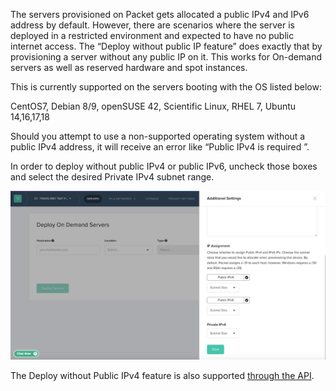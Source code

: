 <!-- <meta>
{
    "title":"Deploy Without Public IP",
    "description":"Deploying Devices Without a Public IP.",
    "tag":["Deploy", "No IP"],
    "seo-title": "Deploy Without Public IP - Packet Developer Docs",
    "seo-description": "Deploying Devices Without a Public IP.",
    "og-title": "Deploy Without Public IP",
    "og-description": "Deploying Devices Without a Public IP."
}
</meta> -->


The servers provisioned on Packet gets allocated a public IPv4 and IPv6 address by default. However, there are scenarios where the server is deployed in a restricted environment and expected to have no public internet access. The “Deploy without public IP feature” does exactly that by provisioning a server without any public IP on it.  This works for On-demand servers as well as reserved hardware and spot instances.

This is currently supported on the servers booting with the OS listed below:

CentOS7, Debian 8/9, openSUSE 42, Scientific Linux, RHEL 7, Ubuntu 14,16,17,18

Should you attempt to use a non-supported operating system without a public IPv4 address, it will receive an error like “Public IPv4 is required ”.

 In order to deploy without public IPv4 or public IPv6, uncheck those boxes and select the desired Private IPv4 subnet range.

![deployment options](/images/deploy-without-public-ip/Deploy-Sans-Pub-IP.png)

 The Deploy without Public IPv4 feature is also supported [through the API](https://gist.github.com/usrdev/d378864d07ef10332f33f67a5ed05145).

